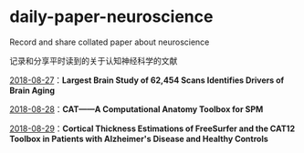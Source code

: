 # daily-paper-neuroscience
Record and share collated paper about neuroscience

记录和分享平时读到的关于认知神经科学的文献

[2018-08-27](https://github.com/Galory/daily-paper-neuroscience/blob/master/2018/08/27.md)：**Largest Brain Study of 62,454 Scans Identifies Drivers of Brain Aging**

[2018-08-28](https://github.com/Galory/daily-paper-neuroscience/blob/master/2018/08/28.md)：**CAT——A Computational Anatomy Toolbox for SPM**

[2018-08-29](https://raw.githubusercontent.com/Galory/daily-paper-neuroscience/master/2018/08/29.md)：**Cortical Thickness Estimations of FreeSurfer and the CAT12 Toolbox in Patients with Alzheimer's Disease and Healthy Controls**
